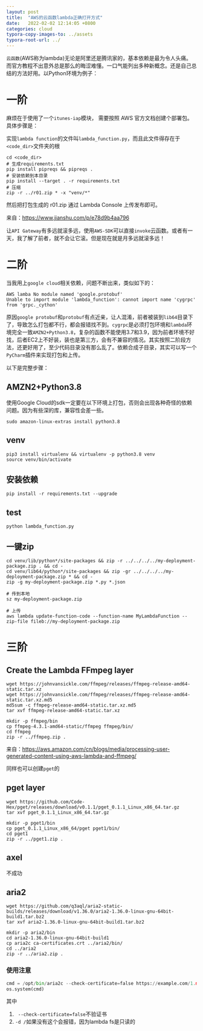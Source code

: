 ```yaml
---
layout: post
title:  "AWS的云函数lambda正确打开方式"
date:   2022-02-02 12:14:05 +0800
categories: cloud
typora-copy-images-to: ../assets
typora-root-url: ../
---
```



`云函数`(AWS称为lambda)无论是阿里还是腾讯家的，基本依赖是最为令人头痛。而官方教程不出意外总是那么的晦涩难懂。一口气能列出多种新概念。还是自己总结的方法好用。以Python环境为例子：


# 一阶
麻烦在于使用了一个`itunes-iap`模块， 需要按照 AWS 官方文档创建个部署包。
具体步骤是：

实现`lambda function`的文件叫`lambda_function.py`，而且此文件得存在于`<code_dir>`文件夹的根
```shell
cd <code_dir>
# 生成requirements.txt
pip install pipreqs && pipreqs .
# 安装依赖到本目录
pip install --target . -r requirements.txt
# 压缩
zip -r ../r01.zip * -x "venv/*"
```
然后把打包生成的 r01.zip 通过 Lambda Console 上传发布即可。

来自：https://www.jianshu.com/p/e78d9b4aa796

让`API Gateway`有多远就滚多远，使用`AWS-SDK`可以直接`invoke`云函数。或者有一天，我了解了前者，就不会让它滚。但是现在就是月多远就滚多远！

# 二阶
当我用上`google cloud`相关依赖，问题不断出来，类似如下的：
```
AWS lamba No module named 'google.protobuf'
Unable to import module 'lambda_function': cannot import name 'cygrpc' from 'grpc._cython'
```

原因`google protobuf`和`protobuf`有点近亲，让人混淆，前者被装到`lib64`目录下了，导致怎么打包都不行，都会报错找不到。`cygrpc`是必须打包环境和`lambda`环境完全一致`AMZN2+Python3.8`，复杂的函数不能使用3.7和3.9，因为前者环境不好找，后者EC2上不好装，装也是第三方，会有不兼容的情况。其实按照二阶段方法，还更好用了，至少代码目录没有那么乱了。依赖合成子目录，其实可以写一个`PyCharm`插件来实现打包和上传。

以下是完整步骤：
## AMZN2+Python3.8
使用Google Cloud的sdk一定要在以下环境上打包，否则会出现各种奇怪的依赖问题。因为有些深的库，兼容性会差一些。
```shell
sudo amazon-linux-extras install python3.8
```

## venv
```shell
pip3 install virtualenv && virtualenv -p python3.8 venv
source venv/bin/activate
```

## 安装依赖
```shell
pip install -r requirements.txt --upgrade
```

## test
```shell
python lambda_function.py
```

## 一键zip
```shell
cd venv/lib/python*/site-packages && zip -r ../../../../my-deployment-package.zip . && cd -
cd venv/lib64/python*/site-packages && zip -gr ../../../../my-deployment-package.zip * && cd -
zip -g my-deployment-package.zip *.py *.json

# 传到本地
sz my-deployment-package.zip

# 上传
aws lambda update-function-code --function-name MyLambdaFunction --zip-file fileb://my-deployment-package.zip
```

# 三阶
## Create the Lambda FFmpeg layer
```
wget https://johnvansickle.com/ffmpeg/releases/ffmpeg-release-amd64-static.tar.xz
wget https://johnvansickle.com/ffmpeg/releases/ffmpeg-release-amd64-static.tar.xz.md5
md5sum -c ffmpeg-release-amd64-static.tar.xz.md5
tar xvf ffmpeg-release-amd64-static.tar.xz
```

```
mkdir -p ffmpeg/bin
cp ffmpeg-4.3.1-amd64-static/ffmpeg ffmpeg/bin/
cd ffmpeg
zip -r ../ffmpeg.zip .
```
来自：https://aws.amazon.com/cn/blogs/media/processing-user-generated-content-using-aws-lambda-and-ffmpeg/

同样也可以创建`pget`的

## pget layer
```
wget https://github.com/Code-Hex/pget/releases/download/v0.1.1/pget_0.1.1_Linux_x86_64.tar.gz
tar xvf pget_0.1.1_Linux_x86_64.tar.gz
```

```
mkdir -p pget1/bin
cp pget_0.1.1_Linux_x86_64/pget pget1/bin/
cd pget1
zip -r ../pget1.zip .
```

## axel
不成功

## aria2
```
wget https://github.com/q3aql/aria2-static-builds/releases/download/v1.36.0/aria2-1.36.0-linux-gnu-64bit-build1.tar.bz2
tar xvf aria2-1.36.0-linux-gnu-64bit-build1.tar.bz2
```

```
mkdir -p aria2/bin
cd aria2-1.36.0-linux-gnu-64bit-build1
cp aria2c ca-certificates.crt ../aria2/bin/
cd ../aria2
zip -r ../aria2.zip .
```
### 使用注意
```python
cmd = /opt/bin/aria2c --check-certificate=false https://example.com/1.mp4 -d / -o /tmp/1.mp4
os.system(cmd)
```
其中
1. ` --check-certificate=false`不验证书
2. `-d /`如果没有这个会报错，因为lambda fs是只读的
